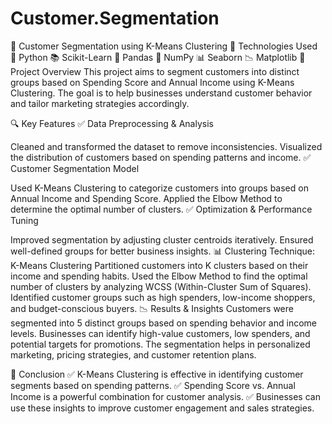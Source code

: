 # Customer.Segmentation
📌 Customer Segmentation using K-Means Clustering
🔧 Technologies Used
🐍 Python
📚 Scikit-Learn
🐼 Pandas
🔢 NumPy
📊 Seaborn
📉 Matplotlib
🚀 Project Overview
This project aims to segment customers into distinct groups based on Spending Score and Annual Income using K-Means Clustering. The goal is to help businesses understand customer behavior and tailor marketing strategies accordingly.

🔍 Key Features
✅ Data Preprocessing & Analysis

Cleaned and transformed the dataset to remove inconsistencies.
Visualized the distribution of customers based on spending patterns and income.
✅ Customer Segmentation Model

Used K-Means Clustering to categorize customers into groups based on Annual Income and Spending Score.
Applied the Elbow Method to determine the optimal number of clusters.
✅ Optimization & Performance Tuning

Improved segmentation by adjusting cluster centroids iteratively.
Ensured well-defined groups for better business insights.
📊 Clustering Technique: K-Means Clustering
Partitioned customers into K clusters based on their income and spending habits.
Used the Elbow Method to find the optimal number of clusters by analyzing WCSS (Within-Cluster Sum of Squares).
Identified customer groups such as high spenders, low-income shoppers, and budget-conscious buyers.
📉 Results & Insights
Customers were segmented into 5 distinct groups based on spending behavior and income levels.
Businesses can identify high-value customers, low spenders, and potential targets for promotions.
The segmentation helps in personalized marketing, pricing strategies, and customer retention plans.

📌 Conclusion
✅ K-Means Clustering is effective in identifying customer segments based on spending patterns.
✅ Spending Score vs. Annual Income is a powerful combination for customer analysis.
✅ Businesses can use these insights to improve customer engagement and sales strategies.
